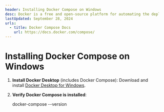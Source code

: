 ```yaml
---
header: Installing Docker Compose on Windows
desc: Docker is a free and open-source platform for automating the deployment of applications in lightweight containers.
lastUpdated: September 28, 2024
urls:
  - title: Docker Compose Docs
    url: https://docs.docker.com/compose/
---
```


# Installing Docker Compose on Windows

1. **Install Docker Desktop** (includes Docker Compose): Download and install [Docker Desktop for Windows](https://www.docker.com/products/docker-desktop).

2. **Verify Docker Compose is installed**:
   
   docker-compose --version
